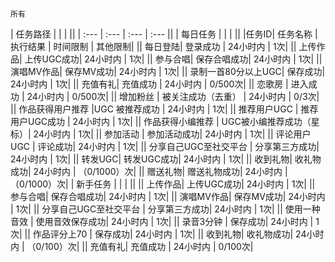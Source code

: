 ```
所有  
```

| 任务路径 |  |  |  ||
| :--- | :--- | :--- | :--- ||
| 每日任务 |  |  |  ||
|任务ID| 任务名称 |执行结果 | 时间限制 | 其他限制|
|| 每日登陆| 登录成功 | 24小时内 | 1次|
|| 上传作品| 上传UGC成功| 24小时内 | 1次|
|| 参与合唱| 保存合唱成功| 24小时内 | 1次|
|| 演唱MV作品| 保存MV成功| 24小时内 | 1次|
|| 录制一首80分以上UGC| 保存成功| 24小时内 | 1次|
|| 充值有礼| 充值成功 | 24小时内 | 0/500次|
|| 恋歌房  | 进入成功 | 24小时内 | 0/500次|
|| 增加粉丝  | 被关注成功（去重） | 24小时内 | 0/3次|
|| 作品获得用户推荐  |UGC 被推荐成功 | 24小时内 | 1次|
|| 推荐用户UGC  | 推荐用户UGC成功 | 24小时内 | 1次|
|| 作品获得小编推荐  | UGC被小编推荐成功（星标）| 24小时内 | 1次|
|| 参加活动  | 参加活动成功| 24小时内 | 1次|
|| 评论用户UGC  | 评论成功| 24小时内 | 1次|
|| 分享自己UGC至社交平台 | 分享第三方成功| 24小时内 | 1次|
|| 转发UGC| 转发UGC成功| 24小时内 | 1次|
|| 收到礼物| 收礼物成功| 24小时内 | （0/1000）次|
|| 赠送礼物| 赠送礼物成功| 24小时内 | （0/1000）次|
| 新手任务 | |  |  ||
|| 上传作品| 上传UGC成功| 24小时内 | 1次|
|| 参与合唱| 保存合唱成功| 24小时内 | 1次|
|| 演唱MV作品| 保存MV成功| 24小时内 | 1次|
|| 分享自己UGC至社交平台 | 分享第三方成功| 24小时内 | 1次|
|| 使用一种音效 | 使用音效保存成功| 24小时内 | 1次|
|| 录音3分钟 | 保存成功| 24小时内 | 1次|
|| 作品评分上70 | 保存成功| 24小时内 | 1次|
|| 收到礼物| 收礼物成功| 24小时内 | （0/100）次|
|| 充值有礼| 充值成功 | 24小时内 | 0/100次|

